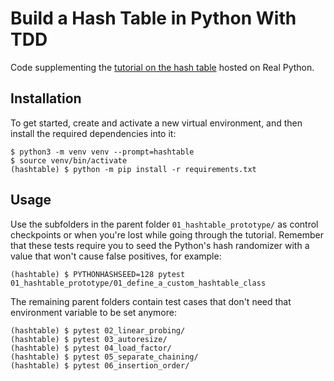 # Build a Hash Table in Python With TDD

Code supplementing the [tutorial on the hash table](https://realpython.com/python-hash-table/) hosted on Real Python.

## Installation

To get started, create and activate a new virtual environment, and then install the required dependencies into it:

```shell
$ python3 -m venv venv --prompt=hashtable
$ source venv/bin/activate
(hashtable) $ python -m pip install -r requirements.txt
```

## Usage

Use the subfolders in the parent folder `01_hashtable_prototype/` as control checkpoints or when you're lost while going through the tutorial. Remember that these tests require you to seed the Python's hash randomizer with a value that won't cause false positives, for example:

```shell
(hashtable) $ PYTHONHASHSEED=128 pytest 01_hashtable_prototype/01_define_a_custom_hashtable_class
```

The remaining parent folders contain test cases that don't need that environment variable to be set anymore: 

```shell
(hashtable) $ pytest 02_linear_probing/
(hashtable) $ pytest 03_autoresize/
(hashtable) $ pytest 04_load_factor/
(hashtable) $ pytest 05_separate_chaining/
(hashtable) $ pytest 06_insertion_order/
```
